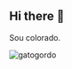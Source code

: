 ## Hi there 👋

Sou colorado.

![gatogordo](https://tenor.com/pt-BR/view/big-cat-fat-cat-fat-cat-scratching-itself-pov-xavier-xavier-gif-9065561171925020984)
